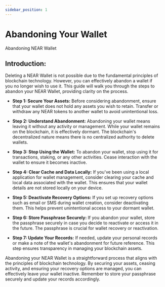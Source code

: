 ```yaml
---
sidebar_position: 1
---
```


# Abandoning Your Wallet

Abandoning NEAR Wallet

## **Introduction:**

  
Deleting a NEAR Wallet is not possible due to the fundamental principles of blockchain technology. However, you can effectively abandon a wallet if you no longer wish to use it. This guide will walk you through the steps to abandon your NEAR Wallet, providing clarity on the process.

-   **Step 1: Secure Your Assets:**
    Before considering abandonment, ensure that your wallet does not hold any assets you wish to retain. Transfer or withdraw any NEAR tokens to another wallet to avoid unintentional loss.
    
-   **Step 2: Understand Abandonment:**
    Abandoning your wallet means leaving it without any activity or management. While your wallet remains on the blockchain, it is effectively dormant. The blockchain's decentralized nature means there is no centralized authority to delete wallets.
    
-   **Step 3: Stop Using the Wallet:**
    To abandon your wallet, stop using it for transactions, staking, or any other activities. Cease interaction with the wallet to ensure it becomes inactive.
    
-   **Step 4: Clear Cache and Data Locally:**
    If you've been using a local application for wallet management, consider clearing your cache and local data associated with the wallet. This ensures that your wallet details are not stored locally on your device.
    
-   **Step 5: Deactivate Recovery Options:**
    If you set up recovery options such as email or SMS during wallet creation, consider deactivating them. This helps prevent unintentional access to your dormant wallet.
    
-   **Step 6: Store Passphrase Securely:**
    If you abandon your wallet, store the passphrase securely in case you decide to reactivate or access it in the future. The passphrase is crucial for wallet recovery or reactivation.
    
-   **Step 7: Update Your Records:**
    If needed, update your personal records or make a note of the wallet's abandonment for future reference. This step ensures transparency in managing your blockchain assets.
    

Abandoning your NEAR Wallet is a straightforward process that aligns with the principles of blockchain technology. By securing your assets, ceasing activity, and ensuring your recovery options are managed, you can effectively leave your wallet inactive. Remember to store your passphrase securely and update your records accordingly.
